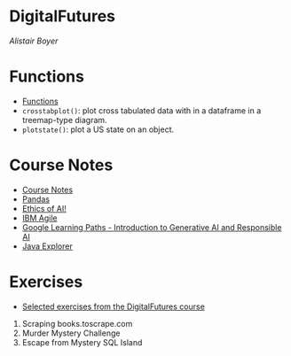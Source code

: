 # DigitalFutures
_Alistair Boyer_

# Functions
- <a href="/Functions/">Functions</a>
- `crosstabplot()`: plot cross tabulated data with in a dataframe in a treemap-type diagram.
- `plotstate()`: plot a US state on an object.

# Course Notes
- <a href="/Course Notes/">Course Notes</a>
- <a href="/Course Notes/Pandas.md">Pandas</a>
- <a href="/Course Notes/Ethics_of_AI.md">Ethics of AI!</a>
- <a href="/Course Notes/IBM_Agile.md">IBM Agile</a>
- <a href="/Course Notes/Google_Generative_AI.md">Google Learning Paths - Introduction to Generative AI and Responsible AI</a>
- <a href="/Course Notes/Java_Explorer.md">Java Explorer</a>

# Exercises
- <a href="/Exercises/">Selected exercises from the DigitalFutures course</a>
1. Scraping books.toscrape.com
1. Murder Mystery Challenge
1. Escape from Mystery SQL Island
